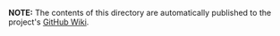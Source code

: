 **NOTE:** The contents of this directory are automatically published to the project's [GitHub Wiki](https://github.com/kelchm/cgg1-thermometer-firmware/wiki).
